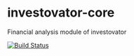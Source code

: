investovator-core
=================

Financial analysis module of investovator

[![Build Status](https://drone.io/github.com/investovator/investovator-analysis/status.png)](https://drone.io/github.com/investovator/investovator-analysis/latest)